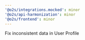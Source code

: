 ```yaml
---
'@o2s/integrations.mocked': minor
'@o2s/api-harmonization': minor
'@o2s/frontend': minor
---
```


Fix inconsistent data in User Profile
